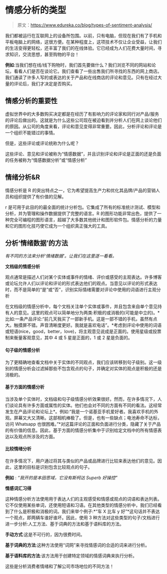 # 情感分析的类型

> 原文：<https://www.edureka.co/blog/types-of-sentiment-analysis/>

我们都被运行在互联网上的设备所包围。以前，只有电脑，但现在我们有了手机和平板电脑上的网络，这很方便。在某种程度上，这项技术不仅让企业受益，让我们的生活变得更轻松，还丰富了我们的在线体验。它已经成为人们花费大量时间，寻求知识，交流思想，甚至购物的平台！

**例如**:当我们想在线/线下购物时，我们首先要做什么？我们浏览不同的网站和论坛，看看人们是否在谈论它。我们查看了一些出售我们所寻找的东西的网上商店。我们通读了许多人写的或表达的关于产品和在线商店的评论和意见。只有在经过大量的评论后，我们才决定是否购买。

## **情感分析的重要性**

虚拟世界中的大多数购买决定都是在经历了有影响力的评论家和同行对产品/服务的评论后做出的。这就是为什么这些公司现在被迫看到并分析人们在网上谈论他们的原因。从公司的角度来看，评论和意见变得非常重要。因此，分析评论和评论是一个组织不能错过的事情。

但是，这些评论或评论统称为什么呢？

这些评论、意见和评论被称为“情感数据”，并且识别评论和评论是正面的还是负面的任务被称为“情感数据分析”或“情感分析”

## **情绪分析&R**

情感分析是 R 的突出特点之一，它为希望提高生产力和优化其品牌/产品的营销人员和组织提供了有价值的见解。

r 是可用于此目的的最全面的统计分析包。它集成了所有的标准统计测试、模型和分析，并为管理和操作数据提供了完整的语言。R 的图形功能非常出色，提供了一种完全可编程的图形语言，超越了大多数其他统计和图形软件包。情感分析的力量和它的图形化技巧使它成为一个组织真正强大的工具。

## **分析‘情绪数据’的方法**

*有不同的方法来分析‘情绪数据’。让我们在这里逐一看看。*

**文档级的情感分析**

观点通常是描述人们对某个实体或事件的情绪、评价或感受的主观表达。许多博客或论坛允许人们以评论和评论的形式表达他们的观点。当意见以评论的形式表达时，而不是简单的“是”或“否”，识别实际情绪需要对评论中使用的词语进行主观分析

在文档级的情感分析中，每个文档关注单个实体或事件，并且包含来自单个意见持有人的意见。这里的观点可以简单地分为两类:积极的或消极的(可能是中立的)。*比如:一条产品评论:“前几天我买了一部新手机。这是一部不错的手机，虽然有点大。触摸屏不错。声音清晰度更好。我就是喜欢电话”。*考虑到评论中使用的词语或短语(nice，good，better，love)，将主观意见说成是正面的。使用星级或投票制来衡量客观意见，其中 4 或 5 星是正面的，1 或 2 星是负面的。

#### **句子级的情感分析**

为了更精确地查看文档中关于实体的不同观点，我们应该转移到句子级别。这一级别的情感分析会过滤掉那些不包含观点的句子，并确定对实体的观点是积极的还是消极的。

#### **基于方面的情感分析**

当涉及单个实体时，文档级和句子级情感分析效果很好。然而，在许多情况下，人们谈论具有许多方面或属性的实体。他们也会对不同的方面有不同的看法。这经常发生在产品评论和论坛上*。例如:“我是一个诺基亚手机爱好者。我喜欢手机的外观。屏幕又大又清晰。这部相机棒极了。但是，也有一些缺点；电池寿命不达标，访问 Whatsapp 也很困难。”*对这篇评论的正面和负面进行分类，隐藏了关于产品的有价值的信息。因此，基于方面的情感分析集中于识别给定文档中的所有情感表达以及观点所涉及的方面。

#### **比较情绪分析**

在许多情况下，用户通过将其与类似的产品或品牌进行比较来表达他们的意见。因此，这里的目标是识别包含比较观点的句子。

**例如** : *“我开的是本田思域，它没有斯柯达 Superb 好操控”*

**情感词汇习得**

这种情感分析方法使用用于表达人们的主观感受和情感或观点的词语和表达列表。它不仅使用某些单词，还使用短语和习语。在其他类型的情感分析中，我们已经看到了什么是积极和消极的词。我们来举个例子:*“车 X 比车 y 好”*这句话并不表达一个观点，即两辆车谁好谁坏。因此，使用 3 种方法对这些类型的句子/文档进行进一步分析:人工方法、基于词典的方法和基于语料库的方法。

**手动方式**:这是不可行的，因为很费时间。

**基于词典的方法**:这种方法使用“词网”来寻找情感词的合适的词来进行分析。

**基于语料库的方法**:该方法用于创建特定领域的情感词典来执行分析。

这些是分析消费者情绪和了解公司市场地位的不同方法！